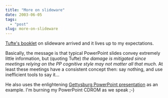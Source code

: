 ```yaml
---
title: "More on slideware"
date: 2003-06-05
tags: 
  - "post"
slug: more-on-slideware
---
```


[Tufte's booklet](http://codeconsult.ch/bertrand/archives/000053.html) on slideware arrived and it lives up to my expectations.

Basically, the message is that typical PowerPoint slides convey extremely little information, but (quoting Tufte) _the damage is mitigated since meetings relying on the PP cognitive style may not matter all that much_. At least these meetings have a consistent concept then: say nothing, and use inefficient tools to say it...

He also uses the enlightening [Gettysburg PowerPoint presentation](http://www.norvig.com/Gettysburg/making.html) as an example. I'm burning my PowerPoint CDROM as we speak ;-)
